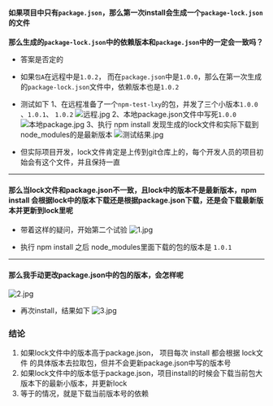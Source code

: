 #### 如果项目中只有`package.json`，那么第一次install会生成一个`package-lock.json`的文件
__那么生成的`package-lock.json`中的依赖版本和`package.json`中的一定会一致吗？__
* 答案是否定的
* 如果`包A`在远程中是`1.0.2`， 而在`package.json`中是`1.0.0`，那么在第一次生成的`package-lock.json`文件中，依赖版本也是`1.0.2`
* 测试如下
1、在远程准备了一个`npm-test-lxy`的包，并发了三个小版本`1.0.0` 、`1.0.1`、 `1.0.2`
![远程.jpg](https://upload-images.jianshu.io/upload_images/9948410-c70b4e07231d27e6.jpg?imageMogr2/auto-orient/strip%7CimageView2/2/w/1240)
2、本地package.json文件中写死`1.0.0`
![本地package.jpg](https://upload-images.jianshu.io/upload_images/9948410-2cbb644c952f5772.jpg?imageMogr2/auto-orient/strip%7CimageView2/2/w/1240)
3、执行 npm install 发现生成的lock文件和实际下载到node_modules的是最新版本
![测试结果.jpg](https://upload-images.jianshu.io/upload_images/9948410-40df805bf497fbf2.jpg?imageMogr2/auto-orient/strip%7CimageView2/2/w/1240)

* 但实际项目开发，lock文件肯定是上传到git仓库上的，每个开发人员的项目初始会有这个文件，并且保持一直
----------
#### 那么当lock文件和package.json不一致，且lock中的版本不是最新版本，npm install 会根据lock中的版本下载还是根据package.json下载，还是会下载最新版本并更新到lock里呢
* 带着这样的疑问，开始第二个试验
![1.jpg](https://upload-images.jianshu.io/upload_images/9948410-0f1ff6a7dbc8bb30.jpg?imageMogr2/auto-orient/strip%7CimageView2/2/w/1240)

* 执行 npm install 之后 node_modules里面下载的包的版本是 `1.0.1`

----------
#### 那么我手动更改package.json中的包的版本，会怎样呢
![2.jpg](https://upload-images.jianshu.io/upload_images/9948410-03226198502f7ef5.jpg?imageMogr2/auto-orient/strip%7CimageView2/2/w/1240)

* 再次install，结果如下
![3.jpg](https://upload-images.jianshu.io/upload_images/9948410-b24a32e0e3a3eb47.jpg?imageMogr2/auto-orient/strip%7CimageView2/2/w/1240)


### 结论
1.  如果lock文件中的版本高于package.json， 项目每次 install 都会根据 lock文件 的具体版本去拉取包，但并不会更新package.json中写的版本号
2. 如果lock文件中的版本低于package.json，项目install的时候会下载当前包大版本下的最新小版本，并更新lock
3. 等于的情况，就是下载当前版本号的依赖





